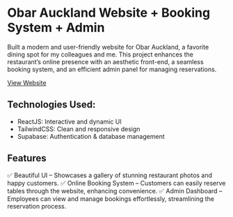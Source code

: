 # Obar Auckland Website + Booking System + Admin

Built a modern and user-friendly website for Obar Auckland, a favorite dining spot for my colleagues and me. This project enhances the restaurant’s online presence with an aesthetic front-end, a seamless booking system, and an efficient admin panel for managing reservations.

[View Website](https://testobarauckland.vercel.app/)

 ## Technologies Used:
 - ReactJS: Interactive and dynamic UI
 - TailwindCSS: Clean and responsive design
 - Supabase: Authentication & database management

## Features
✅ Beautiful UI – Showcases a gallery of stunning restaurant photos and happy customers.
✅ Online Booking System – Customers can easily reserve tables through the website, enhancing convenience.
✅ Admin Dashboard – Employees can view and manage bookings effortlessly, streamlining the reservation process.
